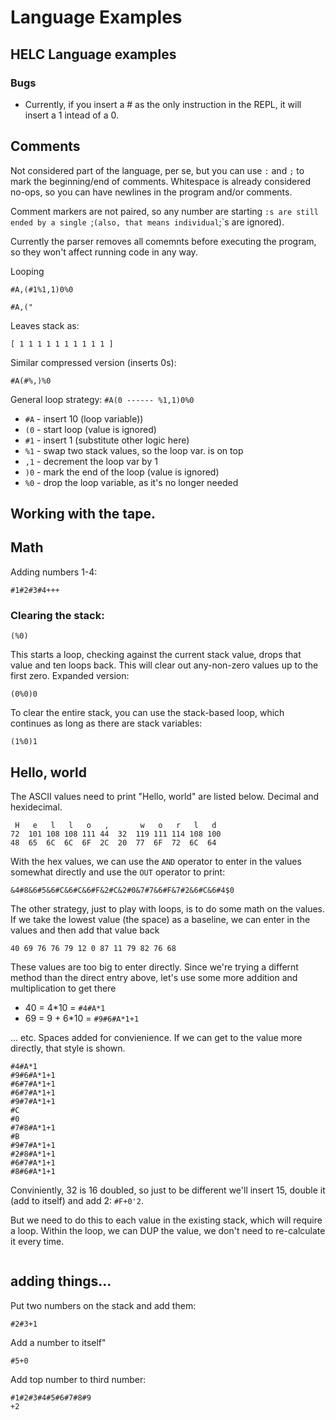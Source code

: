 # Language Examples

## HELC Language examples

### Bugs

* Currently, if you insert a # as the only instruction in the REPL, it will insert a 1 intead of a 0.

## Comments

Not considered part of the language, per se, but you can use `:` and `;` to mark the beginning/end of comments. Whitespace is already considered no-ops, so you can have newlines in the program and/or comments.

Comment markers are not paired, so any number are starting `:s are still ended by a single `;` (also, that means individual `;`s are ignored).

Currently the parser removes all comemnts before executing the program, so they won't affect running code in any way.

Looping
```
#A,(#1%1,1)0%0
```
```
#A,("
```

Leaves stack as:
```
[ 1 1 1 1 1 1 1 1 1 1 ]
```

Similar compressed version (inserts 0s):

```
#A(#%,)%0
```

General loop strategy: `#A(0 ------ %1,1)0%0`

* `#A` - insert 10 (loop variable))
* `(0` - start loop (value is ignored)
* `#1` - insert 1 (substitute other logic here)
* `%1` - swap two stack values, so the loop var. is on top
* `,1` - decrement the loop var by 1
* `)0` - mark the end of the loop (value is ignored)
* `%0` - drop the loop variable, as it's no longer needed

## Working with the tape.

## Math

Adding numbers 1-4:

```
#1#2#3#4+++
```


### Clearing the stack:

```
(%0)
```

This starts a loop, checking against the current stack value, drops that value and ten loops back. This will clear out any-non-zero values up to the first zero. Expanded version:

```
(0%0)0 
```

To clear the entire stack, you can use the stack-based loop, which continues as long as there are stack variables:

```
(1%0)1
```

## Hello, world

The ASCII values need to print "Hello, world" are listed below. Decimal and hexidecimal.
```
 H   e   l   l   o   ,       w   o   r   l   d 
72  101 108 108 111 44  32  119 111 114 108 100
48  65  6C  6C  6F  2C  20  77  6F  72  6C  64
```

With the hex values, we can use the `AND` operator to enter in the values somewhat directly and use the `OUT` operator to print:

```
&4#8&6#5&6#C&6#C&6#F&2#C&2#0&7#7&6#F&7#2&6#C&6#4$0
```

The other strategy, just to play with loops, is to do some math on the values. If we take the lowest value (the space) as a baseline, we can enter in the values and then add that value back

```
40 69 76 76 79 12 0 87 11 79 82 76 68
```

These values are too big to enter directly. Since we're trying a differnt method than the direct entry above, let's use some more addition and multiplication to get there

* 40 = 4*10 = `#4#A*1`
* 69 = 9 + 6*10 = `#9#6#A*1+1`

... etc. Spaces added for convienience. If we can get to the value more directly, that style is shown.

```
#4#A*1
#9#6#A*1+1
#6#7#A*1+1
#6#7#A*1+1
#9#7#A*1+1
#C
#0
#7#8#A*1+1
#B
#9#7#A*1+1
#2#8#A*1+1
#6#7#A*1+1
#8#6#A*1+1
```

Conviniently, 32 is 16 doubled, so just to be different we'll insert 15, double it (add to itself) and add 2: `#F+0'2`.

But we need to do this to each value in the existing stack, which will require a loop. Within the loop, we can DUP the value, we don't need to re-calculate it every time.

```

```

## adding things...

Put two numbers on the stack and add them:
```
#2#3+1
```

Add a number to itself"

```
#5+0
```

Add top number to third number:


```
#1#2#3#4#5#6#7#8#9
+2
```

